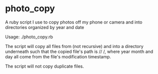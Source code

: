 photo_copy
==========

A ruby script I use to copy photos off my phone or camera and into directories organized by year and date

  Usage: ./photo_copy.rb <source dir> <target dir>

The script will copy all files from <source dir> (not recursive) and into a directory underneath <target dir> such that the copied file's path is <target dir>/<year>/<year> <month> <day>/<filename>, where year month and day all come from the file's modification timestamp.

The script will not copy duplicate files.
